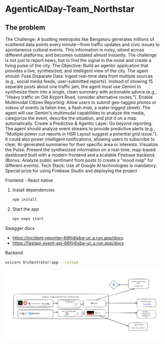 # AgenticAIDay-Team_Northstar
## The problem
The Challenge: A bustling metropolis like Bengaluru generates millions of scattered data points every minute—from traffic updates and civic issues to spontaneous cultural events. This information is noisy, siloed across different platforms, and becomes outdated almost instantly. The challenge is not just to report news, but to find the signal in the noise and create a living pulse of the city.
The Objective: Build an agentic application that provides a live, synthesized, and intelligent view of the city. The agent should:
Fuse Disparate Data: Ingest real-time data from multiple sources (e.g., social media feeds, user-submitted reports). Instead of showing 15 separate posts about one traffic jam, the agent must use Gemini to synthesize them into a single, clean summary with actionable advice (e.g., "Heavy traffic on Old Airport Road, consider alternative routes.").
Enable Multimodal Citizen Reporting: Allow users to submit geo-tagged photos or videos of events (a fallen tree, a flash mob, a water-logged street). The agent will use Gemini's multimodal capabilities to analyze the media, categorize the event, describe the situation, and plot it on a map automatically.
Create a Predictive & Agentic Layer: Go beyond reporting. The agent should analyze event streams to provide predictive alerts (e.g., "Multiple power cut reports in HSR Layout suggest a potential grid issue."). It could also power intelligent notifications, allowing users to subscribe to clear, AI-generated summaries for their specific area or interests.
Visualize the Pulse: Present the synthesized information on a real-time, map-based dashboard built with a modern frontend and a scalable Firebase backend. (Bonus: Analyze public sentiment from posts to create a "mood map" for different events).
Tech Stack: Use of Google AI technologies is mandatory.
Special prize for using Firebase Studio and deploying the project



Frontend - React native
1. Install dependencies

   ```bash
   npm install
   ```

2. Start the app

   ```bash
   npx expo start
   ```


Swagger docs
- https://incident-reporter-66fji4lxba-uc.a.run.app/docs
- https://fastapi-event-api-66fji4lxba-uc.a.run.app/docs

Backend
   ```bash
   uvicorn Orchestrator:app --reload
   ```
![Architecture Diagram](https://github.com/kruthikakalmali/AgenticAIDay-Team_Northstar/blob/master/Architecture.png)
